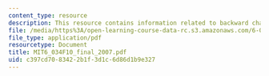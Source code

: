 ```yaml
---
content_type: resource
description: This resource contains information related to backward chaining.
file: /media/https%3A/open-learning-course-data-rc.s3.amazonaws.com/6-034-artificial-intelligence-fall-2010/c397cd7083422b1f3d1c6d86d1b9e327_MIT6_034F10_final_2007.pdf
file_type: application/pdf
resourcetype: Document
title: MIT6_034F10_final_2007.pdf
uid: c397cd70-8342-2b1f-3d1c-6d86d1b9e327
---
```


